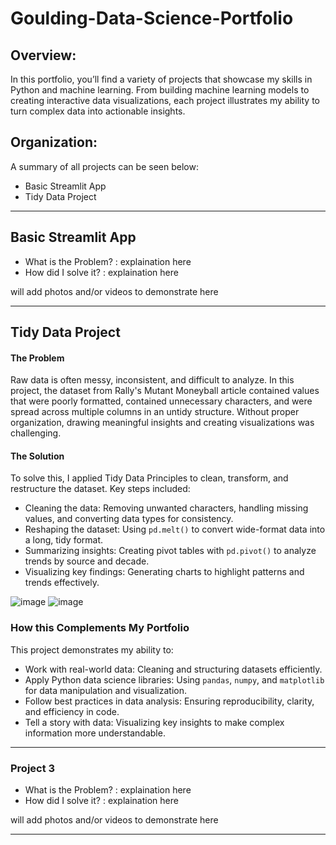 # Goulding-Data-Science-Portfolio

## Overview:

In this portfolio, you’ll find a variety of projects that showcase my skills in Python and machine learning. From building machine learning models to creating interactive data visualizations, each project illustrates my ability to turn complex data into actionable insights.

## Organization:

A summary of all projects can be seen below:

-    Basic Streamlit App
-    Tidy Data Project

----------------------------------------------------------------------
## Basic Streamlit App 

   - What is the Problem? : explaination here
   - How did I solve it? : explaination here

will add photos and/or videos to demonstrate here

----------------------------------------------------------------------
## Tidy Data Project

#### The Problem

Raw data is often messy, inconsistent, and difficult to analyze. In this project, the dataset from Rally's Mutant Moneyball article contained values that were poorly formatted, contained unnecessary characters, and were spread across multiple columns in an untidy structure. Without proper organization, drawing meaningful insights and creating visualizations was challenging.

#### The Solution

To solve this, I applied Tidy Data Principles to clean, transform, and restructure the dataset. Key steps included:
- Cleaning the data: Removing unwanted characters, handling missing values, and converting data types for consistency.
- Reshaping the dataset: Using `pd.melt()` to convert wide-format data into a long, tidy format.
- Summarizing insights: Creating pivot tables with `pd.pivot()` to analyze trends by source and decade.
- Visualizing key findings: Generating charts to highlight patterns and trends effectively.

![image](https://github.com/user-attachments/assets/70c16f4f-eaaa-4a06-97ea-be87278704aa)
![image](https://github.com/user-attachments/assets/72c176b3-bb5a-421a-a930-a200ae0c250f)

### How this Complements My Portfolio

This project demonstrates my ability to:
- Work with real-world data: Cleaning and structuring datasets efficiently.
- Apply Python data science libraries: Using `pandas`, `numpy`, and `matplotlib` for data manipulation and visualization.
- Follow best practices in data analysis: Ensuring reproducibility, clarity, and efficiency in code.
- Tell a story with data: Visualizing key insights to make complex information more understandable.

----------------------------------------------------------------------

### Project 3

   - What is the Problem? : explaination here
   - How did I solve it? : explaination here

will add photos and/or videos to demonstrate here

----------------------------------------------------------------------
